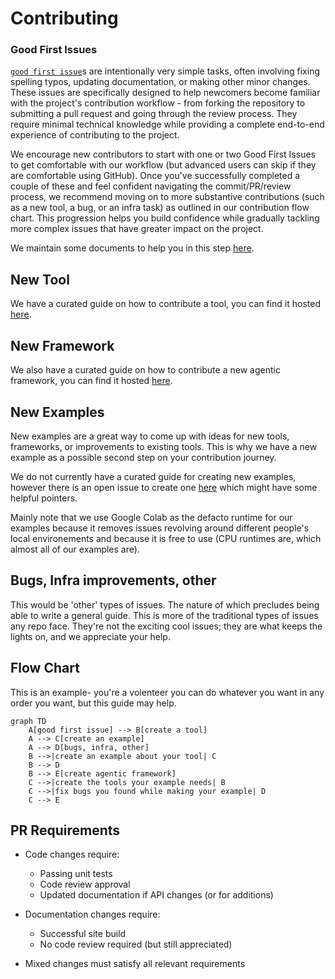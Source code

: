 # Contributing

### Good First Issues
[`good first issue`](https://github.com/The-AI-Alliance/gofannon/issues?q=is%3Aissue%20state%3Aopen%20label%3A%22good%20first%20issue%22)s 
are intentionally very simple tasks, often involving fixing spelling typos, 
updating documentation, or making other minor changes. These issues are 
specifically designed to help newcomers become familiar with the project's 
contribution workflow - from forking the repository to submitting a pull request
and going through the review process. They require minimal technical knowledge 
while providing a complete end-to-end experience of contributing to the project.

We encourage new contributors to start with one or two Good First Issues to get 
comfortable with our workflow (but advanced users can skip if they are 
comfortable using GitHub). Once you've successfully completed a couple of these 
and feel confident navigating the commit/PR/review process, we recommend moving 
on to more substantive contributions (such as a new tool, a bug, or an infra 
task) as outlined in our contribution flow chart. This progression helps you 
build confidence while gradually tackling more complex issues that have greater 
impact on the project.

We maintain some documents to help you in this step [here](https://the-ai-alliance.github.io/gofannon/developers/first_contribution.html).

## New Tool
We have a curated guide on how to contribute a tool, you can find it hosted
[here](https://the-ai-alliance.github.io/gofannon/developers/contribute_tool.html).

## New Framework
We also have a curated guide on how to contribute a new agentic framework, you 
can find it hosted [here](https://the-ai-alliance.github.io/gofannon/developers/contribute_agentic_framework.html).

## New Examples
New examples are a great way to come up with ideas for new tools, frameworks, or
improvements to existing tools. This is why we have a new example as a possible
second step on your contribution journey. 

We do not currently have a curated guide for creating new examples, however there
is an open issue to create one [here](https://github.com/The-AI-Alliance/gofannon/issues/229)
which might have some helpful pointers. 

Mainly note that we use Google Colab as the defacto runtime for our examples 
because it removes issues revolving around different people's local environements
and because it is free to use (CPU runtimes are, which almost all of our examples
are).

## Bugs, Infra improvements, other
This would be 'other' types of issues. The nature of which precludes being able 
to write a general guide. This is more of the traditional types of issues any repo
face. They're not the exciting cool issues; they are what keeps the lights on, 
and we appreciate your help.

## Flow Chart

This is an example- you're a volenteer you can do whatever you want in any order
you want, but this guide may help. 

```mermaid  
graph TD  
    A[good first issue] --> B[create a tool]  
    A --> C[create an example]  
    A --> D[bugs, infra, other]  
    B -->|create an example about your tool| C
    B --> D 
    B --> E[create agentic framework]
    C -->|create the tools your example needs| B
    C -->|fix bugs you found while making your example| D
    C --> E
```
## PR Requirements

- Code changes require:
    - Passing unit tests
    - Code review approval
    - Updated documentation if API changes (or for additions)

- Documentation changes require:
    - Successful site build
    - No code review required (but still appreciated)

- Mixed changes must satisfy all relevant requirements  
